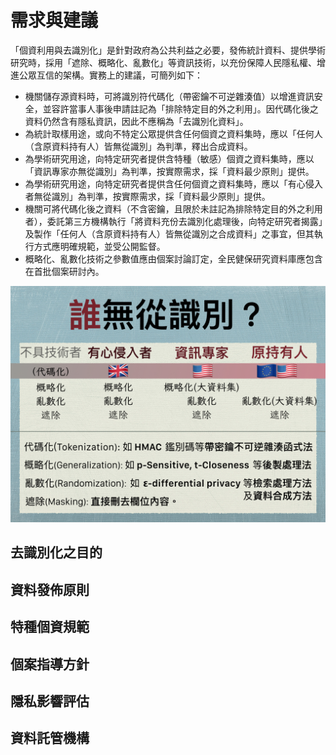 # 需求與建議

「個資利用與去識別化」是針對政府為公共利益之必要，發佈統計資料、提供學術研究時，採用「遮除、概略化、亂數化」等資訊技術，以充份保障人民隱私權、增進公眾互信的架構。實務上的建議，可簡列如下：

* 機關儲存源資料時，可將識別符代碼化（帶密鑰不可逆雜湊值）以增進資訊安全，並容許當事人事後申請註記為「排除特定目的外之利用」。因代碼化後之資料仍然含有隱私資訊，因此不應稱為「去識別化資料」。
* 為統計取樣用途，或向不特定公眾提供含任何個資之資料集時，應以「任何人（含原資料持有人）皆無從識別」為判準，釋出合成資料。
* 為學術研究用途，向特定研究者提供含特種（敏感）個資之資料集時，應以「資訊專家亦無從識別」為判準，按實際需求，採「資料最少原則」提供。
* 為學術研究用途，向特定研究者提供含任何個資之資料集時，應以「有心侵入者無從識別」為判準，按實際需求，採「資料最少原則」提供。
* 機關可將代碼化後之資料（不含密鑰，且限於未註記為排除特定目的外之利用者），委託第三方機構執行「將資料充份去識別化處理後，向特定研究者揭露」及製作「任何人（含原資料持有人）皆無從識別之合成資料」之事宜，但其執行方式應明確規範，並受公開監督。
* 概略化、亂數化技術之參數值應由個案討論訂定，全民健保研究資料庫應包含在首批個案研討內。

![2015/07/11 現行技術一覽](techniques.jpg)

## 去識別化之目的

## 資料發佈原則

## 特種個資規範

## 個案指導方針

## 隱私影響評估

## 資料託管機構

